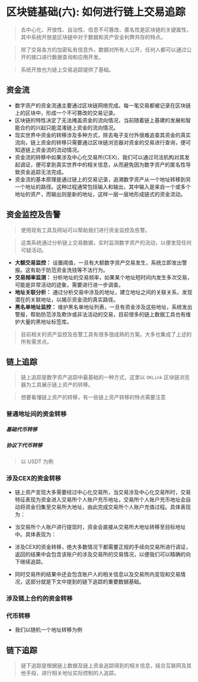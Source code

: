 # 区块链基础(六): 如何进行链上交易追踪

> 去中心化、开放性、自治性、信息不可篡改、匿名性是区块链的关键属性，其中系统开放是区块链中对于数据和资产安全利弊共存的特点。

> 除了交易各方的加密私有信息外，数据对所有人公开，任何人都可以通过公开的接口进行数据查询和应用开发。

> 系统开放也为链上交易追踪提供了基础。

## 资金流
* 数字资产的资金流通主要通过区块链网络完成。每一笔交易都被记录在区块链上的区块中，形成一个不可篡改的交易记录。
* 区块链的特性决定了无法掩盖资金的流向情况，当前随着链上基建的发展和智能合约的兴起只能混淆链上资金的流向情况。
* 现实世界中资金的转移涉及多种方式，除去电子支付外很难追查其资金的真实流向，链上资金的转移只需要通过区块链浏览器对资金的交易进行查询，便可知道链上资金流的流动情况。
* 资金流的转移中如果涉及中心化交易所(CEX)，我们可以通过司法机构对其发起调证，便可拿到真实世界中的相关信息，从而避免因为数字资产的匿名性导致资金追踪无法完成。
* 资金流的基本原理是通过链上的交易记录，追溯数字资产从一个地址转移到另一个地址的路径。这种过程通常包括输入和输出，其中输入是来自一个或多个地址的资产，而输出则是新的地址，这样一层一层地形成链式的资金流动。

## 资金监控及告警
> 使用现有工具及网站可以帮助我们进行资金监控及告警。

> 这类系统通过分析链上交易数据，实时监测数字资产的流动，以便发现任何可疑活动。

* **大额交易监控：** 设置阈值，一旦有大额数字资产交易发生，系统立即发出警报。这有助于防范资金洗钱等不法行为。
* **交易频率监测：** 分析地址的交易频率，如果某个地址短时间内发生多次交易，可能是异常活动的迹象，需要进行进一步调查。
* **地址关联分析：** 通过分析交易中涉及的地址，建立地址之间的关联关系，发现潜在的关联地址，以揭示资金流的真实路径。
* **黑名单地址监控：** 维护黑名单地址列表，一旦有资金涉及这些地址，系统发出警报，帮助防范涉及欺诈或非法活动的交易，目前很多的链上数据工具也有维护大量的黑地址标签库。

> 目前相关的资产监控及告警工具有很多很成熟的方案。大多也集成了上述的所有需求点。

## 链上追踪
> 链上追踪是数字资产追踪中最基础的一种方式，这里以 `OKLink` 区块链浏览器为工具展示链上资产的转移。

> 想要看懂链上资产的转移，有一些链上资产转移的特点需要注意

### 普通地址间的资金转移

##### 基础代币转移

##### 协议下代币转移
> 以 USDT 为例

### 涉及CEX的资金转移
* 链上资产变现大多需要经过中心化交易所，当交易涉及中心化交易所时，交易特征表现为资金进入交易所个人账户充币地址，交易所个人账户充币地址会自动将资金归集至交易所大地址，由此完成交易所个人账户充值过程。具体表现为：
* 当交易所个人账户进行提现时，资金会直接从交易所大地址转移至目标地址中。具体表现为：

* 涉及CEX的资金转移，绝大多数情况下都需要正规的手续向交易所进行调证，返回的结果中会包含该账户的涉及交易所的交易情况，以便我们可以精确的向下继续追踪。

* 同时交易所的结果中还会包含账户人的相关信息以及交易所内变现和交易情况，这部分就是下文中提到的链下追踪的重要数据基础。

### 涉及链上合约的资金转移

### 代币转移
* 我们以随机一个地址转移为例



## 链下追踪
> 链下追踪是根据链上数据及链上资金追踪得到的相关信息，结合互联网及其他手段，进行相关地址实际控制的人追踪。